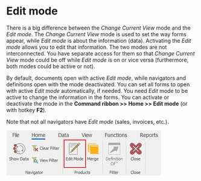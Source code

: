 # Edit mode

There is a big difference between the *Change Current View* mode and the *Edit mode*. The *Change Current View* mode is used to set the way forms appear, while *Edit mode* is about the information (data). Activating the *Edit mode* allows you to edit that information. The two modes are not interconnected. You have separate access for them so that *Change Current View* mode could be off while *Edit mode* is on or vice versa (furthermore, both modes could be active or not). 

By default, documents open with active *Edit mode*, while navigators and definitions open with the mode deactivated. You can set all forms to open with active *Edit mode* automatically, if needed. You need *Edit* mode to be active to change the information in the forms. You can activate or deactivate the mode in the <b>Command ribbon >> Home >> Edit mode</b> (or with hotkey <b>F2</b>).

Note that not all navigators have *Edit mode* (sales, invoices, etc.).

![Edit Mode](pictures/edit-mode.png) 
